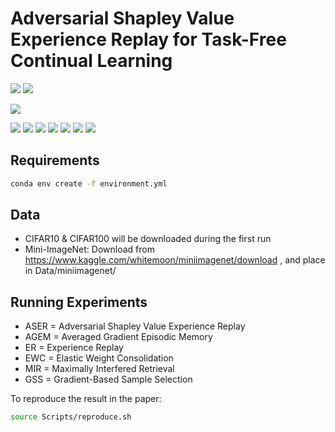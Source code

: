 # Adversarial Shapley Value Experience Replay for Task-Free Continual Learning


![](https://img.shields.io/badge/linux-ubuntu-red.svg)
![](https://img.shields.io/badge/Mac-OS-red.svg)


![](https://img.shields.io/badge/python-3.6-green.svg)

![](https://img.shields.io/badge/matplotlib-3.0.0-blue.svg)
![](https://img.shields.io/badge/numpy-1.15.2-blue.svg)
![](https://img.shields.io/badge/pandas-0.23.3-blue.svg)
![](https://img.shields.io/badge/scipy-1.1.0-blue.svg)
![](https://img.shields.io/badge/seaborn-0.9.0-blue.svg)
![](https://img.shields.io/badge/sklearn-0.20.1-blue.svg)
![](https://img.shields.io/badge/tensorflow-1.14.0-blue.svg)



## Requirements

```sh
conda env create -f environment.yml
```



## Data 

- CIFAR10 & CIFAR100 will be downloaded during the first run
- Mini-ImageNet: Download from https://www.kaggle.com/whitemoon/miniimagenet/download , and place in Data/miniimagenet/



## Running Experiments

* ASER = Adversarial Shapley Value Experience Replay
* AGEM = Averaged Gradient Episodic Memory
* ER = Experience Replay
* EWC = Elastic Weight Consolidation
* MIR = Maximally Interfered Retrieval
* GSS = Gradient-Based Sample Selection



To reproduce the result in the paper:

```sh
source Scripts/reproduce.sh
```

